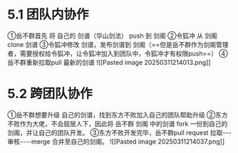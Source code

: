 # 5.1 团队内协作

①岳不群首先 将 自己的 剑谱（华山剑法） push 到 剑阁
②令狐冲 从 剑阁 clone 剑谱
③令狐冲修改 剑谱，发布剑谱到 剑阁（==但是岳不群作为剑阁管理者，需要授权给令狐冲，让令狐冲加入到团队中，令狐冲才有权限push==）
④岳不群重新拉取pull 最新的剑谱
![[Pasted image 20250311214013.png]]

# 5.2 跨团队协作

①岳不群想要升级 自己的剑谱，找到东方不败加入自己的团队帮助升级
②东方不败作为大佬，不会屈居人下，因此将 岳不群 剑阁 中的剑谱 fork 一份到自己的 剑阁，并让自己的团队开发。
③东方不败开发完毕，岳不群pull request 拉取---审核----merge 合并至自己的剑阁。
![[Pasted image 20250311214037.png]]